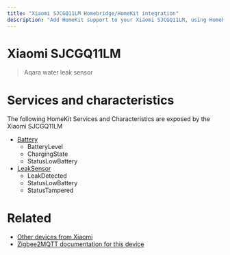 ```yaml
---
title: "Xiaomi SJCGQ11LM Homebridge/HomeKit integration"
description: "Add HomeKit support to your Xiaomi SJCGQ11LM, using Homebridge, Zigbee2MQTT and homebridge-z2m."
---
```

<!---
This file has been GENERATED using src/docgen/docgen.ts
DO NOT EDIT THIS FILE MANUALLY!
-->
# Xiaomi SJCGQ11LM
> Aqara water leak sensor


# Services and characteristics
The following HomeKit Services and Characteristics are exposed by
the Xiaomi SJCGQ11LM

* [Battery](../../battery.md)
  * BatteryLevel
  * ChargingState
  * StatusLowBattery
* [LeakSensor](../../sensors.md)
  * LeakDetected
  * StatusLowBattery
  * StatusTampered


# Related
* [Other devices from Xiaomi](../index.md#xiaomi)
* [Zigbee2MQTT documentation for this device](https://www.zigbee2mqtt.io/devices/SJCGQ11LM.html)